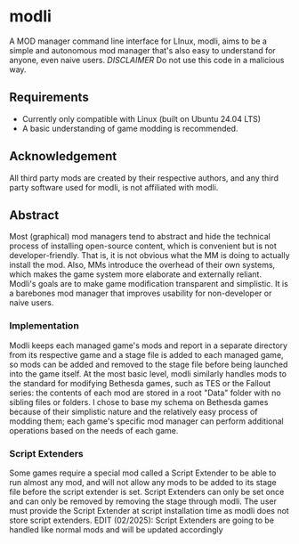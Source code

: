 # modli
A MOD manager command line interface for LInux, modli, aims to be a simple and autonomous mod manager that's also easy to understand for anyone, even naive users.
*DISCLAIMER*
Do not use this code in a malicious way.

## Requirements
- Currently only compatible with Linux (built on Ubuntu 24.04 LTS)
- A basic understanding of game modding is recommended.

## Acknowledgement
All third party mods are created by their respective authors, and any third party software used for modli, is not affiliated with modli.

## Abstract
Most (graphical) mod managers tend to abstract and hide the technical process of installing open-source content, which is convenient but is not developer-friendly. That is, it is not obvious what the MM is doing to actually install the mod. Also, MMs introduce the overhead of their own systems, which makes the game system more elaborate and externally reliant. Modli's goals are to make game modification transparent and simplistic. It is a barebones mod manager that improves usability for non-developer or naive users. 

### Implementation
Modli keeps each managed game's mods and report in a separate directory from its respective game and a stage file is added to each managed game, so mods can be added and removed to the stage file before being launched into the game itself. At the most basic level, modli similarly handles mods to the standard for modifying Bethesda games, such as TES or the Fallout series: the contents of each mod are stored in a root "Data" folder with no sibling files or folders. I chose to base my schema on Bethesda games because of their simplistic nature and the relatively easy process of modding them; each game's specific mod manager can perform additional operations based on the needs of each game.

### Script Extenders
Some games require a special mod called a Script Extender to be able to run almost any mod, and will not allow any mods to be added to its stage file before the script extender is set. Script Extenders can only be set once and can only be removed by removing the stage through modli. The user must provide the Script Extender at script installation time as modli does not store script extenders.
EDIT (02/2025): Script Extenders are going to be handled like normal mods and will be updated accordingly

